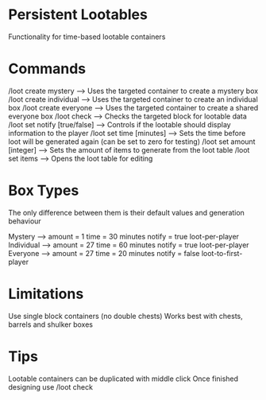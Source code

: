 # Persistent Lootables
Functionality for time-based lootable containers

# Commands
/loot create mystery --> Uses the targeted container to create a mystery box
/loot create individual --> Uses the targeted container to create an individual box
/loot create everyone --> Uses the targeted container to create a shared everyone box
/loot check --> Checks the targeted block for lootable data
/loot set notify [true/false] --> Controls if the lootable should display information to the player
/loot set time [minutes] --> Sets the time before loot will be generated again (can be set to zero for testing)
/loot set amount [integer] --> Sets the amount of items to generate from the loot table
/loot set items --> Opens the loot table for editing

# Box Types
The only difference between them is their default values and generation behaviour

Mystery -->
      amount = 1
      time = 30 minutes
      notify = true
      loot-per-player
Individual -->
      amount = 27
      time = 60 minutes
      notify = true
      loot-per-player
Everyone -->
      amount = 27
      time = 20 minutes
      notify = false
      loot-to-first-player

# Limitations
Use single block containers (no double chests)
Works best with chests, barrels and shulker boxes

# Tips
Lootable containers can be duplicated with middle click
Once finished designing use /loot check
